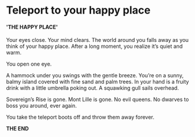 # Teleport to your happy place

#### 'THE HAPPY PLACE'

Your eyes close. Your mind clears. The world around you falls away as you think of your happy place. After a long moment, you realize it’s quiet and warm.

You open one eye.

A hammock under you swings with the gentle breeze. You’re on a sunny, balmy island covered with fine sand and palm trees. In your hand is a fruity drink with a little umbrella poking out. A squawking gull sails overhead.

Sovereign’s Rise is gone. Mont Lille is gone. No evil queens. No dwarves to boss you around, ever again.

You take the teleport boots off and throw them away forever.

**THE END**

